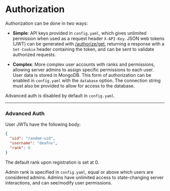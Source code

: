 # Authorization

Authorization can be done in two ways:

- **Simple**: API keys provided in `config.yaml`, which gives unlimited permission when used as a request header `X-API-Key`. JSON web tokens (JWT) can be generated with [/authorize/get](/authorization/authorize-get), returning a response with a `Set-Cookie` header containing the token, and can be sent to validate authorized requests.

- **Complex**: More complex user accounts with ranks and permissions, allowing server admins to assign specific permissions to each user. User data is stored in MongoDB. This form of authorization can be enabled in `config.yaml` with the `database` option. The connection string must also be provided to allow for access to the database.

Advanced auth is disabled by default in `config.yaml`.

___
### Advanced Auth

User JWTs have the following body:

``` json
{
  "uid": "random-uid",
  "username": "deafnv",
  "rank": 0
}
```

The default rank upon registration is set at 0. 

Admin rank is specified in `config.yaml`, equal or above which users are considered admins. Admins have unlimited access to state-changing server interactions, and can see/modify user permissions.
